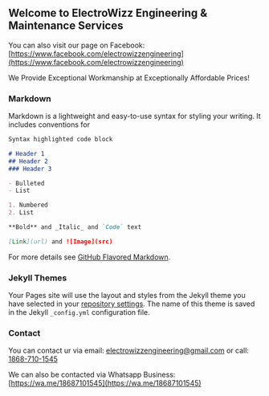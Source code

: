 ## Welcome to ElectroWizz Engineering & Maintenance Services

You can also visit our page on Facebook: [https://www.facebook.com/electrowizzengineering](https://www.facebook.com/electrowizzengineering)

We Provide Exceptional Workmanship at Exceptionally Affordable Prices!

### Markdown

Markdown is a lightweight and easy-to-use syntax for styling your writing. It includes conventions for

```markdown
Syntax highlighted code block

# Header 1
## Header 2
### Header 3

- Bulleted
- List

1. Numbered
2. List

**Bold** and _Italic_ and `Code` text

[Link](url) and ![Image](src)
```

For more details see [GitHub Flavored Markdown](https://guides.github.com/features/mastering-markdown/).

### Jekyll Themes

Your Pages site will use the layout and styles from the Jekyll theme you have selected in your [repository settings](https://github.com/ElectroWizz/Engineering/settings). The name of this theme is saved in the Jekyll `_config.yml` configuration file.

### Contact

You can contact ur via email: [electrowizzengineering@gmail.com](electrowizzengineering@gmail.com)  or call: [1868-710-1545](1868-710-1545)

We can also be contacted via Whatsapp Business: [https://wa.me/18687101545](https://wa.me/18687101545)
